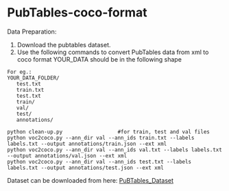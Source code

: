 # PubTables-coco-format
Data Preparation:
   1. Download the pubtables dataset. 
   2. Use the following commands to convert PubTables data from xml to coco format
   YOUR_DATA should be in the following shape 
   
   
   
    For eg.:
    YOUR_DATA_FOLDER/
       test.txt
       train.txt
       test.txt
       train/
       val/
       test/ 
       annotations/
       
    python clean-up.py                  #for train, test and val files
    python voc2coco.py --ann_dir val --ann_ids train.txt --labels labels.txt --output annotations/train.json --ext xml
    python voc2coco.py --ann_dir val --ann_ids val.txt --labels labels.txt --output annotations/val.json --ext xml
    python voc2coco.py --ann_dir val --ann_ids test.txt --labels labels.txt --output annotations/test.json --ext xml
 
 
 
 Dataset can be downloaded from here:
 [PuBTables_Dataset](https://msropendata.com/datasets/505fcbe3-1383-42b1-913a-f651b8b712d3)
